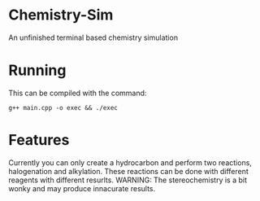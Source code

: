 # Chemistry-Sim
An unfinished terminal based chemistry simulation 

# Running
This can be compiled with the command:
```
g++ main.cpp -o exec && ./exec
```
# Features
Currently you can only create a hydrocarbon and perform two reactions, halogenation and alkylation. These reactions can be done with different reagents with different resurlts.
WARNING: The stereochemistry is a bit wonky and may produce innacurate results.
